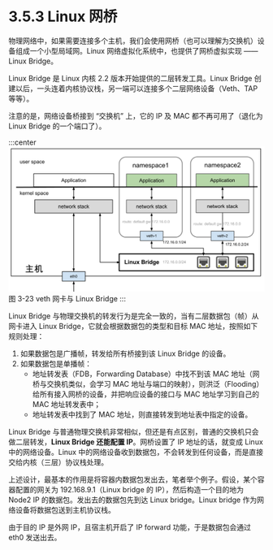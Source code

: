 # 3.5.3 Linux 网桥

物理网络中，如果需要连接多个主机，我们会使用网桥（也可以理解为交换机）设备组成一个小型局域网。Linux 网络虚拟化系统中，也提供了网桥虚拟实现 —— Linux Bridge。

Linux Bridge 是 Linux 内核 2.2 版本开始提供的二层转发工具。Linux Bridge 创建以后，一头连着内核协议栈，另一端可以连接多个二层网络设备（Veth、TAP 等等）。

注意的是，网络设备桥接到 “交换机” 上，它的 IP 及 MAC 都不再可用了（退化为 Linux Bridge 的一个端口了）。

:::center
  ![](../assets/linux-bridge.svg)<br/>
 图 3-23 veth 网卡与 Linux Bridge
:::

Linux Bridge 与物理交换机的转发行为是完全一致的，当有二层数据包（帧）从网卡进入 Linux Bridge，它就会根据数据包的类型和目标 MAC 地址，按照如下规则处理：

1. 如果数据包是广播帧，转发给所有桥接到该 Linux Bridge 的设备。
2. 如果数据包是单播帧：
	- 地址转发表（FDB，Forwarding Database）中找不到该 MAC 地址（网桥与交换机类似，会学习 MAC 地址与端口的映射），则洪泛（Flooding）给所有接入网桥的设备，并把响应设备的接口与 MAC 地址学习到自己的 MAC 地址转发表中；
	- 地址转发表中找到了 MAC 地址，则直接转发到地址表中指定的设备。

Linux Bridge 与普通物理交换机非常相似，但还是有点区别，普通的交换机只会做二层转发，**Linux Bridge 还能配置 IP**。网桥设置了 IP 地址的话，就变成 Linux 中的网络设备。Linux 中的网络设备收到数据包，不会转发到任何设备，而是直接交给内核（三层）协议栈处理。

上述设计，最基本的作用是将容器内数据包发出去，笔者举个例子。假设，某个容器配置的网关为 192.168.9.1（Linux bridge 的 IP），然后构造一个目的地为 Node2 IP 的数据包。发出去的数据包先到达 Linux bridge。Linux bridge 作为网络设备将数据包送到主机协议栈。

由于目的 IP 是外网 IP，且宿主机开启了 IP forward 功能，于是数据包会通过 eth0 发送出去。


